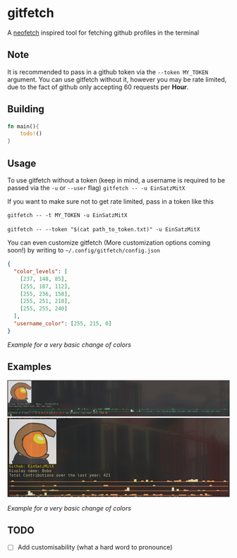 # gitfetch

A [neofetch](https://github.com/dylanaraps/neofetch) inspired tool for fetching
github profiles in the terminal

## Note

It is recommended to pass in a github token via the `--token MY_TOKEN` argument.
You can use gitfetch without it, however you may be rate limited, due to the
fact of github only accepting 60 requests per **Hour**.

## Building

```Rust
fn main(){
    todo!()
}
```

## Usage

To use gitfetch without a token (keep in mind, a username is required to be
passed via the `-u` or `--user` flag) `gitfetch -- -u EinSatzMitX`

If you want to make sure not to get rate limited, pass in a token like this

```
gitfetch -- -t MY_TOKEN -u EinSatzMitX

gitfetch -- --token "$(cat path_to_token.txt)" -u EinSatzMitX
```

You can even customize gitfetch (More customization options coming soon!) by
writing to `~/.config/gitfetch/config.json`

```Json
{
  "color_levels": [
    [237, 148, 85],
    [255, 187, 112],
    [255, 236, 158],
    [255, 251, 218],
    [255, 255, 240]
  ],
  "username_color": [255, 215, 0]
}
```

_Example for a very basic change of colors_

## Examples

<img src ="example1.png"/>

<img src ="example3.png"/>

_Example for a very basic change of colors_

## TODO

- [ ] Add customisability (what a hard word to pronounce)
